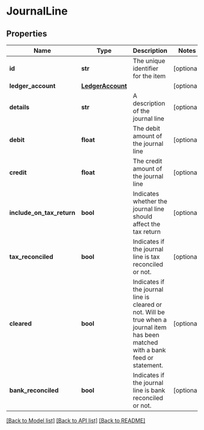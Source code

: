 # JournalLine

## Properties
Name | Type | Description | Notes
------------ | ------------- | ------------- | -------------
**id** | **str** | The unique identifier for the item | [optional] 
**ledger_account** | [**LedgerAccount**](LedgerAccount.md) |  | [optional] 
**details** | **str** | A description of the journal line | [optional] 
**debit** | **float** | The debit amount of the journal line | [optional] 
**credit** | **float** | The credit amount of the journal line | [optional] 
**include_on_tax_return** | **bool** | Indicates whether the journal line should affect the tax return | [optional] 
**tax_reconciled** | **bool** | Indicates if the journal line is tax reconciled or not. | [optional] 
**cleared** | **bool** | Indicates if the journal line is cleared or not.  Will be true when a journal item has been matched with a bank feed or statement.  | [optional] 
**bank_reconciled** | **bool** | Indicates if the journal line is bank reconciled or not. | [optional] 

[[Back to Model list]](../README.md#documentation-for-models) [[Back to API list]](../README.md#documentation-for-api-endpoints) [[Back to README]](../README.md)


